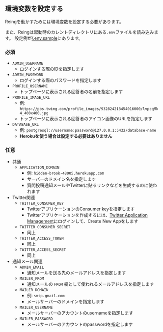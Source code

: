 ## 環境変数を設定する

Reingを動かすためには環境変数を設定する必要があります。

また、Reingは起動時のカレントディレクトリにある`.env`ファイルを読み込みます。
設定例が[/.env.sample](/.env.sample)にあります。

### 必須

- `ADMIN_USERNAME`
  - ログインする際のIDを指定します
- `ADMIN_PASSWORD`
  - ログインする際のパスワードを指定します
- `PROFILE_USERNAME`
  - トップページに表示される回答者の名前を指定します
- `PROFILE_IMAGE_URL`
  - 例: `https://pbs.twimg.com/profile_images/932824218454016000/lvpcqMk4_400x400.jpg`
  - トップページに表示される回答者のアイコン画像のURLを指定します
- `DATABASE_URL`
  - 例: `postgresql://username:password@127.0.0.1:5432/database-name`
  - **Herokuを使う場合は設定する必要はありません**

### 任意

- 共通
  - `APPLICATION_DOMAIN`
    - 例: `hidden-brook-48005.herokuapp.com`
    - サーバーのドメイン名を指定します
    - 質問投稿通知メールやTwitterに貼るリンクなどを生成するのに使われます
- Twitter関連
  - `TWITTER_CONSUMER_KEY`
    - TwitterアプリケーションのConsumer keyを指定します
    - Twitterアプリケーションを作成するには、[Twitter Application Management](https://apps.twitter.com/)にログインして、Create New Appをします
  - `TWITTER_CONSUMER_SECRET`
    - 同上
  - `TWITTER_ACCESS_TOKEN`
    - 同上
  - `TWITTER_ACCESS_SECRET`
    - 同上
- 通知メール関連
  - `ADMIN_EMAIL`
    - 通知メールを送る先のメールアドレスを指定します
  - `MAILER_FROM`
    - 通知メールの `FROM` 欄として使われるメールアドレスを指定します
  - `MAILER_DOMAIN`
    - 例: `smtp.gmail.com`
    - メールサーバーのドメインを指定します
  - `MAILER_USERNAME`
    - メールサーバーのアカウントのusernameを指定します
  - `MAILER_PASSWORD`
    - メールサーバーのアカウントのpasswordを指定します
